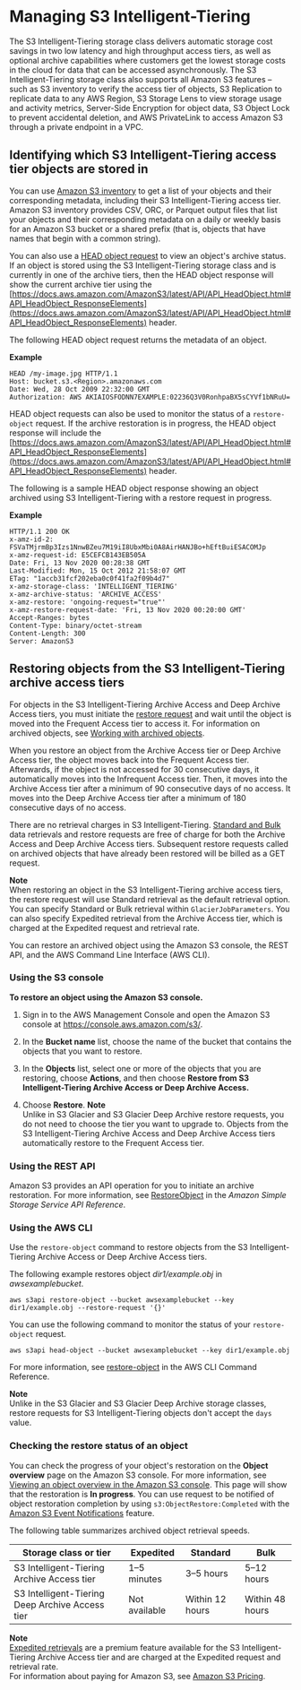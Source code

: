 # Managing S3 Intelligent\-Tiering<a name="intelligent-tiering-managing"></a>

The S3 Intelligent\-Tiering storage class delivers automatic storage cost savings in two low latency and high throughput access tiers, as well as optional archive capabilities where customers get the lowest storage costs in the cloud for data that can be accessed asynchronously\. The S3 Intelligent\-Tiering storage class also supports all Amazon S3 features – such as S3 inventory to verify the access tier of objects, S3 Replication to replicate data to any AWS Region, S3 Storage Lens to view storage usage and activity metrics, Server\-Side Encryption for object data, S3 Object Lock to prevent accidental deletion, and AWS PrivateLink to access Amazon S3 through a private endpoint in a VPC\.

## Identifying which S3 Intelligent\-Tiering access tier objects are stored in<a name="identify-intelligent-tiering-access-tier"></a>

You can use [Amazon S3 inventory](https://docs.aws.amazon.com/AmazonS3/latest/userguide/storage-inventory.html) to get a list of your objects and their corresponding metadata, including their S3 Intelligent\-Tiering access tier\. Amazon S3 inventory provides CSV, ORC, or Parquet output files that list your objects and their corresponding metadata on a daily or weekly basis for an Amazon S3 bucket or a shared prefix \(that is, objects that have names that begin with a common string\)\. 

You can also use a [HEAD object request](https://docs.aws.amazon.com/AmazonS3/latest/API/API_HeadObject.html) to view an object's archive status\. If an object is stored using the S3 Intelligent\-Tiering storage class and is currently in one of the archive tiers, then the HEAD object response will show the current archive tier using the [https://docs.aws.amazon.com/AmazonS3/latest/API/API_HeadObject.html#API_HeadObject_ResponseElements](https://docs.aws.amazon.com/AmazonS3/latest/API/API_HeadObject.html#API_HeadObject_ResponseElements) header\. 

The following HEAD object request returns the metadata of an object\.

**Example**  

```
HEAD /my-image.jpg HTTP/1.1
Host: bucket.s3.<Region>.amazonaws.com
Date: Wed, 28 Oct 2009 22:32:00 GMT
Authorization: AWS AKIAIOSFODNN7EXAMPLE:02236Q3V0RonhpaBX5sCYVf1bNRuU=
```

HEAD object requests can also be used to monitor the status of a `restore-object` request\. If the archive restoration is in progress, the HEAD object response will include the [https://docs.aws.amazon.com/AmazonS3/latest/API/API_HeadObject.html#API_HeadObject_ResponseElements](https://docs.aws.amazon.com/AmazonS3/latest/API/API_HeadObject.html#API_HeadObject_ResponseElements) header\. 

The following is a sample HEAD object response showing an object archived using S3 Intelligent\-Tiering with a restore request in progress\.

**Example**  

```
HTTP/1.1 200 OK
x-amz-id-2: FSVaTMjrmBp3Izs1NnwBZeu7M19iI8UbxMbi0A8AirHANJBo+hEftBuiESACOMJp
x-amz-request-id: E5CEFCB143EB505A
Date: Fri, 13 Nov 2020 00:28:38 GMT
Last-Modified: Mon, 15 Oct 2012 21:58:07 GMT
ETag: "1accb31fcf202eba0c0f41fa2f09b4d7"
x-amz-storage-class: 'INTELLIGENT_TIERING'
x-amz-archive-status: 'ARCHIVE_ACCESS'
x-amz-restore: 'ongoing-request="true"'
x-amz-restore-request-date: 'Fri, 13 Nov 2020 00:20:00 GMT'
Accept-Ranges: bytes
Content-Type: binary/octet-stream
Content-Length: 300
Server: AmazonS3
```

## Restoring objects from the S3 Intelligent\-Tiering archive access tiers<a name="restore-data-from-int-tier-archive"></a>

For objects in the S3 Intelligent\-Tiering Archive Access and Deep Archive Access tiers, you must initiate the [ restore request](https://docs.aws.amazon.com/AmazonS3/latest/userguide/restoring-objects.html) and wait until the object is moved into the Frequent Access tier to access it\. For information on archived objects, see [ Working with archived objects](https://docs.aws.amazon.com/AmazonS3/latest/userguide/archived-objects.html)\.

When you restore an object from the Archive Access tier or Deep Archive Access tier, the object moves back into the Frequent Access tier\. Afterwards, if the object is not accessed for 30 consecutive days, it automatically moves into the Infrequent Access tier\. Then, it moves into the Archive Access tier after a minimum of 90 consecutive days of no access\. It moves into the Deep Archive Access tier after a minimum of 180 consecutive days of no access\. 

There are no retrieval charges in S3 Intelligent\-Tiering\. [ Standard and Bulk](https://docs.aws.amazon.com/AmazonS3/latest/userguide/restoring-objects-retrieval-options.html) data retrievals and restore requests are free of charge for both the Archive Access and Deep Archive Access tiers\. Subsequent restore requests called on archived objects that have already been restored will be billed as a GET request\.

**Note**  
When restoring an object in the S3 Intelligent\-Tiering archive access tiers, the restore request will use Standard retrieval as the default retrieval option\. You can specify Standard or Bulk retrieval within `GlacierJobParameters`\. You can also specify Expedited retrieval from the Archive Access tier, which is charged at the Expedited request and retrieval rate\.

You can restore an archived object using the Amazon S3 console, the REST API,  and the AWS Command Line Interface \(AWS CLI\)\. 

### Using the S3 console<a name="restoring-int-tier-archive-objects-console"></a>

**To restore an object using the Amazon S3 console\.**

1. Sign in to the AWS Management Console and open the Amazon S3 console at [https://console\.aws\.amazon\.com/s3/](https://console.aws.amazon.com/s3/)\.

1. In the **Bucket name** list, choose the name of the bucket that contains the objects that you want to restore\.

1. In the **Objects** list, select one or more of the objects that you are restoring, choose **Actions**, and then choose **Restore from S3 Intelligent\-Tiering Archive Access or Deep Archive Access\.**

1. Choose **Restore**\.
**Note**  
Unlike in S3 Glacier and S3 Glacier Deep Archive restore requests, you do not need to choose the tier you want to upgrade to\. Objects from the S3 Intelligent\-Tiering Archive Access and Deep Archive Access tiers automatically restore to the Frequent Access tier\.

### Using the REST API<a name="restoring-int-tier-archive-objects-rest"></a>

Amazon S3 provides an API operation for you to initiate an archive restoration\. For more information, see [RestoreObject](https://docs.aws.amazon.com/AmazonS3/latest/API/RESTObjectPOSTrestore.html) in the *Amazon Simple Storage Service API Reference*\.

### Using the AWS CLI<a name="restoring-int-tier-archive-objects-cli"></a>

Use the `restore-object` command to restore objects from the S3 Intelligent\-Tiering Archive Access or Deep Archive Access tiers\.

The following example restores object *dir1/example\.obj* in *awsexamplebucket*\.

```
aws s3api restore-object --bucket awsexamplebucket --key dir1/example.obj --restore-request '{}'
```

You can use the following command to monitor the status of your `restore-object` request\.

```
aws s3api head-object --bucket awsexamplebucket --key dir1/example.obj
```

For more information, see [restore\-object](https://docs.aws.amazon.com/cli/latest/reference/s3api/restore-object.html) in the AWS CLI Command Reference\.

**Note**  
Unlike in the S3 Glacier and S3 Glacier Deep Archive storage classes, restore requests for S3 Intelligent\-Tiering objects don't accept the `days` value\.

### Checking the restore status of an object<a name="int-tiering-archive-restore-status"></a>

You can check the progress of your object's restoration on the **Object overview** page on the Amazon S3 console\. For more information, see [Viewing an object overview in the Amazon S3 console](view-object-overview.md)\. This page will show that the restoration is **In progress**\. You can use request to be notified of object restoration completion by using `s3:ObjectRestore:Completed` with the [ Amazon S3 Event Notifications](https://docs.aws.amazon.com/AmazonS3/latest/userguide/how-to-enable-disable-notification-intro.html) feature\. 

The following table summarizes archived object retrieval speeds\.


| Storage class or tier | Expedited | Standard | Bulk | 
| --- | --- | --- | --- | 
|  S3 Intelligent\-Tiering Archive Access tier  |  1–5 minutes  |  3–5 hours  |  5–12 hours  | 
|  S3 Intelligent\-Tiering Deep Archive Access tier  |  Not available  |  Within 12 hours  |  Within 48 hours  | 

**Note**  
 [ Expedited retrievals](https://docs.aws.amazon.com/AmazonS3/latest/userguide/restoring-objects-retrieval-options.html) are a premium feature available for the S3 Intelligent\-Tiering Archive Access tier and are charged at the Expedited request and retrieval rate\.   
For information about paying for Amazon S3, see [Amazon S3 Pricing](https://aws.amazon.com/s3/pricing/)\.